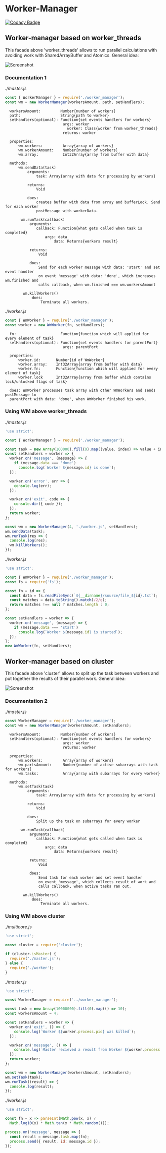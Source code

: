 # Worker-Manager

[![Codacy Badge](https://api.codacy.com/project/badge/Grade/806c809ae9a64cab93dd6333dd60a4f4)](https://app.codacy.com/app/a-kuharenko/worker-manager?utm_source=github.com&utm_medium=referral&utm_content=a-kuharenko/worker-manager&utm_campaign=Badge_Grade_Dashboard)

## **Worker-manager based on worker_threads**
This facade above 'worker_threads' allows to run parallel calculations with avoiding work with SharedArrayBuffer and Atomics.
General idea:

![Screenshot](./worker_threads/scheme.jpeg)
### Documentation 1
*./master.js*
```js
const { WorkerManager } = require('./worker_manager');
const wm = new WorkerManager(workersAmount, path, setHandlers);
```  
      workersAmount:         Number{number of workers}
      path:                  String{path to worker}
      setHandlers(optional): Function{set events handlers for workers}
                              args: worker
                                worker: Class{worker from worker_threads}
                              returns: worker
      
      properties:
          wm.workers:         Array{array of workers}
          wm.workerAmount:    Number{number of workers}
          wm.array:           Int32Array{array from buffer with data}
     
      methods:
          wm.sendData(task)
              arguments:
                  task: Array{array with data for processing by workers}
              
              returns: 
                  Void
                
              does: 
                  creates buffer with data from array and bufferLock. Send for each worker
                  postMessage with workerData.
              
           wm.runTask(callback)
               arguments:
                  callback: Function{what gets called when task is completed}
                      args: data
                          data: Returns{workers result}
                      
               returns: 
                   Void
                  
               does: 
                   Send for each worker message with data: 'start' and set event handler
                   on event 'message' with data: 'done', which increases wm.finished and
                   calls callback, when wm.finished === wm.workersAmount
                   
            wm.killWorkers()
                does:
                    Terminate all workers.
                    
*./worker.js*   
```js
const { WmWorker } = require('./worker_manager');
const worker = new WmWorker(fn, setHandlers);
````

      fn:                    Function{function which will applied for every element of task}
      setHandlers(optional): Function{set events handlers for parentPort}
                              args: parentPort
                              
      properties:
          worker.id:       Number{id of WmWorker}
          worker.array:    Int32Array{array from buffer with data}
          worker.fn:       Function{function which will applied for every element of task}
          worker.lock      Int32Array{array from buffer which contains lock/unlocked flags of task}
                              
      does: WmWorker processes task array with other WmWorkers and sends postMessage to 
      parentPort with data: 'done', when WmWorker finished his work.
      
### Using WM above worker_threads
*./master.js* 
```js
'use strict';

const { WorkerManager } = require('./worker_manager');

const task = new Array(100000).fill(0).map((value, index) => value + index);
const setHandlers = worker => {
  worker.on('message', (message) => {
    if (message.data === 'done')
      console.log(`Worker ${message.id} is done`);
  });

  worker.on('error', err => {
    console.log(err);
  });

  worker.on('exit', code => {
    console.dir({ code });
  });
  return worker;
};

const wm = new WorkerManager(4, './worker.js', setHandlers);
wm.sendData(task);
wm.runTask(res => {
  console.log(res);
  wm.killWorkers();
});
```
*./worker.js*
```js
'use strict';

const { WmWorker } = require('./worker_manager');
const fs = require('fs');

const fn = id => {
  const data = fs.readFileSync(`${__dirname}/source/file_${id}.txt`);
  const matches = data.toString().match(/2/g);
  return matches !== null ? matches.length : 0;
};

const setHandlers = worker => {
  worker.on('message', (message) => {
    if (message.data === 'start')
      console.log(`Worker ${message.id} is started`);
  });
};
new WmWorker(fn, setHandlers);
```

## **Worker-manager based on cluster**
This facade above 'cluster' allows to split up the task between workers and put together the results of their parallel work. 
General idea:

![Screenshot](./cluster/scheme.png)
### Documentation 2 
*./master.js*
```js
const WorkerManager = require('./worker_manager');
const wm = new WorkerManager(workersAmount, setHandlers);
```  
      workersAmount:         Number{number of workers}
      setHandlers(optional): Function{set events handlers for workers}
                              args: worker
                              returns: worker
      
      properties:
          wm.workers:         Array{array of workers}
          wm.partsAmount:     Number{number of active subarrays with task for workers}
          wm.tasks:           Array{array with subarrays for every worker}
     
      methods:
          wm.setTask(task)
              arguments:
                  task: Array{array with data for processing by workers}
              
              returns: 
                  Void
                
              does: 
                  Split up the task on subarrays for every worker
              
           wm.runTask(callback)
               arguments:
                  callback: Function{what gets called when task is completed}
                      args: data
                          data: Returns{workers result}
                      
               returns: 
                   Void
                  
               does: 
                   Send task for each worker and set event handler
                   on event 'message', which collects result of work and
                   calls callback, when active tasks ran out.
                   
            wm.killWorkers()
                does:
                    Terminate all workers.
                    
### Using WM above cluster
*./multicore.js* 
```js
'use strict';

const cluster = require('cluster');

if (cluster.isMaster) {
  require('./master.js');
} else {
  require('./worker');
}
```
*./master.js* 
```js
'use strict';

const WorkerManager = require('../worker_manager');

const task = new Array(10000000).fill(0).map(() => 10);
const workersAmount = 4;

const setHandlers = worker => {
  worker.on('exit', () => {
    console.log(`Worker ${worker.process.pid} was killed`);
  });

  worker.on('message', () => {
    console.log(`Master recieved a result from Worker ${worker.process.pid}`);
  });
  return worker;
};

const wm = new WorkerManager(workersAmount, setHandlers);
wm.setTask(task);
wm.runTask((result) => {
  console.log(result);
});
```
*./worker.js*
```js
'use strict';

const fn = x => parseInt(Math.pow(x, x) /
  Math.log10(x) * Math.tan(x * Math.random()));

process.on('message', message => {
  const result = message.task.map(fn);
  process.send({ result, id: message.id });
});
```
